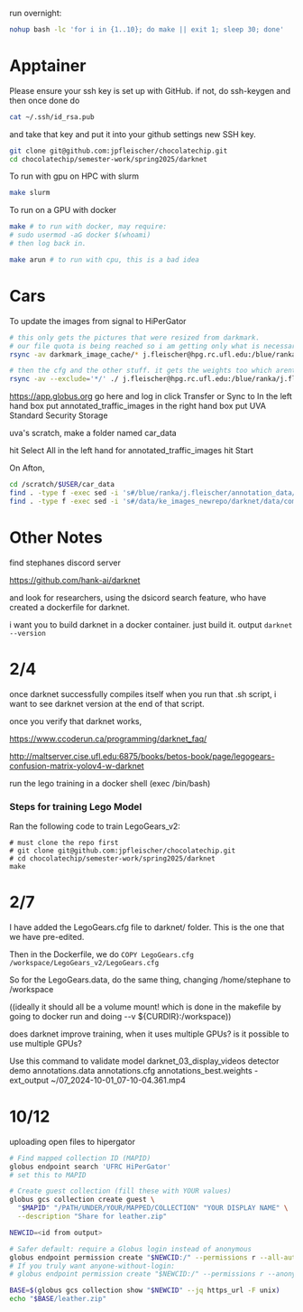 run overnight:
```bash
nohup bash -lc 'for i in {1..10}; do make || exit 1; sleep 30; done'   > overnight.log 2>&1 & disown
```


# Apptainer

Please ensure your ssh key is set up with GitHub.
if not, do ssh-keygen and then once done do 

```bash
cat ~/.ssh/id_rsa.pub
```

and take that key and put it into your github settings new SSH key.


```bash
git clone git@github.com:jpfleischer/chocolatechip.git
cd chocolatechip/semester-work/spring2025/darknet
```
To run with gpu on HPC with slurm

```bash
make slurm
```

To run on a GPU with docker

```bash
make # to run with docker, may require:
# sudo usermod -aG docker $(whoami)
# then log back in.

make arun # to run with cpu, this is a bad idea
```

# Cars

To update the images from signal to HiPerGator

```bash
# this only gets the pictures that were resized from darkmark.
# our file quota is being reached so i am getting only what is necessary
rsync -av darkmark_image_cache/* j.fleischer@hpg.rc.ufl.edu:/blue/ranka/j.fleischer/annotation_data/darkmark_image_cache/.

# then the cfg and the other stuff. it gets the weights too which arent necessary .....
rsync -av --exclude='*/' ./ j.fleischer@hpg.rc.ufl.edu:/blue/ranka/j.fleischer/annotation_data/.
```

https://app.globus.org go here and log in
click Transfer or Sync to
In the left hand box put annotated_traffic_images
in the right hand box put UVA Standard Security Storage

uva's scratch, make  a folder named car_data

hit Select All in the left hand for annotated_traffic_images 
hit Start

On Afton,

```bash
cd /scratch/$USER/car_data
find . -type f -exec sed -i 's#/blue/ranka/j.fleischer/annotation_data/#/scratch/dje5dj/car_data/#g' {} +
find . -type f -exec sed -i 's#/data/ke_images_newrepo/darknet/data/combined/#/scratch/dje5dj/car_data/#g' {} +
```

# Other Notes

find stephanes discord server

https://github.com/hank-ai/darknet


and look for researchers, using the
dsicord search feature, who have created
a dockerfile for darknet.



i want you to build darknet in a docker container.
just build it.
output `darknet --version`


# 2/4

once darknet successfully compiles itself when you run that
.sh script, i want to see darknet version at the end of that
script.

once you verify that darknet works,

https://www.ccoderun.ca/programming/darknet_faq/

http://maltserver.cise.ufl.edu:6875/books/betos-book/page/legogears-confusion-matrix-yolov4-w-darknet

run the lego training in a docker shell (exec /bin/bash)  


### Steps for training Lego Model  

Ran the following code to train LegoGears_v2:  

```
# must clone the repo first
# git clone git@github.com:jpfleischer/chocolatechip.git
# cd chocolatechip/semester-work/spring2025/darknet
make
```



# 2/7

I have added the LegoGears.cfg file to darknet/ folder.
This is the one that we have pre-edited.

Then in the Dockerfile, we do 
`COPY LegoGears.cfg /workspace/LegoGears_v2/LegoGears.cfg`

So for the LegoGears.data, do the same thing,
changing /home/stephane to /workspace

((ideally it should all be a volume mount! which is done in the
makefile by going to docker run and doing --v ${CURDIR}:/workspace))

does darknet improve training, when it uses multiple GPUs? is it possible
to use multiple GPUs?


Use this command to validate model
darknet_03_display_videos detector demo annotations.data annotations.cfg annotations_best.weights -ext_output ~/07_2024-10-01_07-10-04.361.mp4


# 10/12

uploading open files to hipergator 


```bash
# Find mapped collection ID (MAPID)
globus endpoint search 'UFRC HiPerGator'
# set this to MAPID

# Create guest collection (fill these with YOUR values)
globus gcs collection create guest \
  "$MAPID" "/PATH/UNDER/YOUR/MAPPED/COLLECTION" "YOUR DISPLAY NAME" \
  --description "Share for leather.zip"

NEWCID=<id from output>

# Safer default: require a Globus login instead of anonymous
globus endpoint permission create "$NEWCID:/" --permissions r --all-authenticated
# If you truly want anyone-without-login:
# globus endpoint permission create "$NEWCID:/" --permissions r --anonymous

BASE=$(globus gcs collection show "$NEWCID" --jq https_url -F unix)
echo "$BASE/leather.zip"
```

